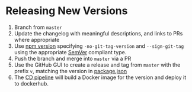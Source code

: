 # Releasing New Versions
1. Branch from `master`
2. Update the changelog with meaningful descriptions, and links to PRs where appropriate
3. Use [npm version](https://docs.npmjs.com/cli/version) specifying `-no-git-tag-version` and `--sign-git-tag` using the appropriate [SemVer](https://semver.org/) compliant type.
4. Push the branch and merge into `master` via a PR
5. Use the GitHub GUI to create a release and tag from `master` with the prefix `v`, matching the version in [package.json](../../package.json)
6. The [CD pipeline](../../Jenkinsfile) will build a Docker image for the version and deploy it to dockerhub.
